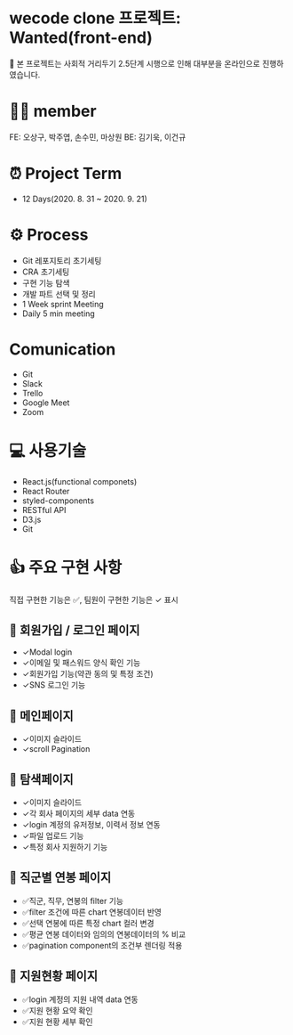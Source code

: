 # wecode clone 프로젝트: Wanted(front-end)
🚨 본 프로젝트는 사회적 거리두기 2.5단계 시행으로 인해 대부분을 온라인으로 진행하였습니다.

# 🙋‍♂️ member
FE: 오상구, 박주엽, 손수민, 마상원
BE: 김기욱, 이건규

# ⏰ Project Term
- 12 Days(2020. 8. 31 ~ 2020. 9. 21)

# ⚙️ Process
- Git 레포지토리 초기세팅
- CRA 초기세팅
- 구현 기능 탐색
- 개발 파트 선택 및 정리
- 1 Week sprint Meeting
- Daily 5 min meeting

# Comunication
- Git
- Slack
- Trello
- Google Meet
- Zoom

# 💻 사용기술
- React.js(functional componets)
- React Router
- styled-components
- RESTful API
- D3.js
- Git

# 👍 주요 구현 사항
직접 구현한 기능은 ✅, 팀원이 구현한 기능은 ✓ 표시
## 📄 회원가입 / 로그인 페이지
- ✓Modal login
- ✓이메일 및 패스워드 양식 확인 기능
- ✓회원가입 기능(약관 동의 및 특정 조건)
- ✓SNS 로그인 기능
## 📄 메인페이지
- ✓이미지 슬라이드
- ✓scroll Pagination
## 📄 탐색페이지
- ✓이미지 슬라이드
- ✓각 회사 페이지의 세부 data 연동
- ✓login 계정의 유저정보, 이력서 정보 연동
- ✓파일 업로드 기능
- ✓특정 회사 지원하기 기능
## 📄 직군별 연봉 페이지
- ✅직군, 직무, 연봉의 filter 기능
- ✅filter 조건에 따른 chart 연봉데이터 반영
- ✅선택 연봉에 따른 특정 chart 컬러 변경
- ✅평균 연봉 데이터와 임의의 연봉데이터의 % 비교
- ✅pagination component의 조건부 렌더링 적용
## 📄 지원현황 페이지
- ✅login 계정의 지원 내역 data 연동
- ✅지원 현황 요약 확인
- ✅지원 현황 세부 확인
